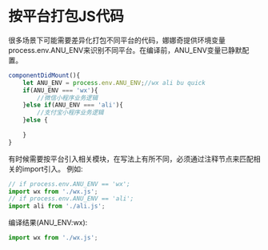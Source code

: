 # 按平台打包JS代码

很多场景下可能需要差异化打包不同平台的代码，娜娜奇提供环境变量process.env.ANU_ENV来识别不同平台。在编译前，ANU_ENV变量已静默配置。

```jsx
componentDidMount(){
    let ANU_ENV = process.env.ANU_ENV;//wx ali bu quick
    if(ANU_ENV === 'wx'){
        //微信小程序业务逻辑
    }else if(ANU_ENV === 'ali'){
        //支付宝小程序业务逻辑
    }else {
        
    }
}
```

有时候需要按平台引入相关模块，在写法上有所不同，必须通过注释节点来匹配相关的import引入。
例如:
```jsx
// if process.env.ANU_ENV == 'wx';
import wx from './wx.js';
// if process.env.ANU_ENV == 'ali';
import ali from './ali.js';
```

编译结果(ANU_ENV:wx):
```jsx
import wx from './wx.js';
```



